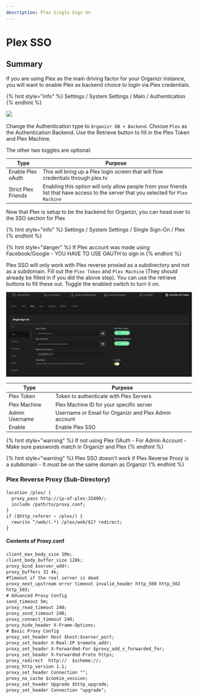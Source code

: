 ```yaml
---
description: Plex Single Sign On
---
```


# Plex SSO

## Summary

If you are using Plex as the main driving factor for your Organizr instance, you will want to enable Plex as backend choice to login via Plex credentials.

{% hint style="info" %}
Settings / System Settings / Main / Authentication
{% endhint %}

![](<../../.gitbook/assets/image (32).png>)

&#x20;Change the Authentication type to `Organizr DB + Backend`. Choose `Plex` as the Authentication Backend. Use the Retrieve button to fill in the Plex Token and Plex Machine.

The other two toggles are optional:

| **Type**            | **Purpose**                                                                                                                            |
| ------------------- | -------------------------------------------------------------------------------------------------------------------------------------- |
| Enable Plex oAuth   | This will bring up a Plex login screen that will flow credentials through plex.tv                                                      |
| Strict Plex Friends | Enabling this option will only allow people from your friends list that have access to the server that you selected for `Plex Machine` |

Now that Plex is setup to be the backend for Organizr, you can head over to the SSO section for Plex

{% hint style="info" %}
Settings / System Settings / Single Sign-On / Plex
{% endhint %}

{% hint style="danger" %}
If Plex account was made using Facebook/Google - YOU HAVE TO USE OAUTH to sign in
{% endhint %}

&#x20;Plex SSO will only work with Plex reverse proxied as a subdirectory and not as a subdomain. Fill out the `Plex Token` and `Plex Machine` (They should already be filled in if you did the above step). You can use the retrieve buttons to fill these out. Toggle the enabled switch to turn it on.

![](<../../.gitbook/assets/image (33).png>)

| **Type**       | **Purpose**                                           |
| -------------- | ----------------------------------------------------- |
| Plex Token     | Token to authenticate with Plex Servers               |
| Plex Machine   | Plex Machine ID for your specific server              |
| Admin Username | Username or Email for Organizr and Plex Admin account |
| Enable         | Enable Plex SSO                                       |

{% hint style="warning" %}
If not using Plex OAuth - For Admin Account - Make sure passwords match in Organizr and Plex
{% endhint %}

{% hint style="warning" %}
Plex SSO doesn't work if Plex Reverse Proxy is a subdomain - It must be on the same domain as Organizr
{% endhint %}

### Plex Reverse Proxy (Sub-Directory)

```
location /plex/ {
  proxy_pass http://ip-of-plex:32400/;
  include /path/to/proxy.conf;
}
if ($http_referer ~ /plex/) {
  rewrite ^/web/(.*) /plex/web/$1? redirect;
}
```

#### Contents of Proxy.conf

```
client_max_body_size 10m;
client_body_buffer_size 128k;
proxy_bind $server_addr;
proxy_buffers 32 4k;
#Timeout if the real server is dead
proxy_next_upstream error timeout invalid_header http_500 http_502 http_503;
# Advanced Proxy Config
send_timeout 5m;
proxy_read_timeout 240;
proxy_send_timeout 240;
proxy_connect_timeout 240;
proxy_hide_header X-Frame-Options;
# Basic Proxy Config
proxy_set_header Host $host:$server_port;
proxy_set_header X-Real-IP $remote_addr;
proxy_set_header X-Forwarded-For $proxy_add_x_forwarded_for;
proxy_set_header X-Forwarded-Proto https;
proxy_redirect  http://  $scheme://;
proxy_http_version 1.1;
proxy_set_header Connection "";
proxy_no_cache $cookie_session;
proxy_set_header Upgrade $http_upgrade;
proxy_set_header Connection "upgrade";
```
